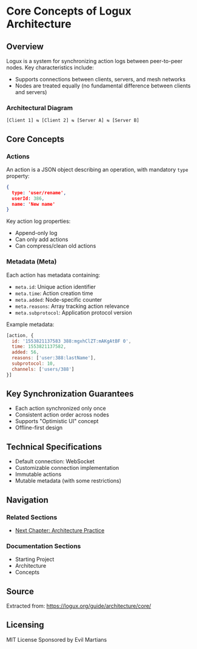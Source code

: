 # Core Concepts of Logux Architecture

## Overview

Logux is a system for synchronizing action logs between peer-to-peer nodes. Key characteristics include:

- Supports connections between clients, servers, and mesh networks
- Nodes are treated equally (no fundamental difference between clients and servers)

### Architectural Diagram
```
[Client 1] ⇆ [Client 2] ⇆ [Server A] ⇆ [Server B]
```

## Core Concepts

### Actions

An action is a JSON object describing an operation, with mandatory `type` property:

```json
{
  type: 'user/rename',
  userId: 386,
  name: 'New name'
}
```

Key action log properties:
- Append-only log
- Can only add actions
- Can compress/clean old actions

### Metadata (Meta)

Each action has metadata containing:
- `meta.id`: Unique action identifier
- `meta.time`: Action creation time
- `meta.added`: Node-specific counter
- `meta.reasons`: Array tracking action relevance
- `meta.subprotocol`: Application protocol version

Example metadata:
```javascript
[action, {
  id: '1553821137583 388:mgxhClZT:mAKgAtBF 0',
  time: 1553821137582,
  added: 56,
  reasons: ['user:388:lastName'],
  subprotocol: 10,
  channels: ['users/388']
}]
```

## Key Synchronization Guarantees

- Each action synchronized only once
- Consistent action order across nodes
- Supports "Optimistic UI" concept
- Offline-first design

## Technical Specifications

- Default connection: WebSocket
- Customizable connection implementation
- Immutable actions
- Mutable metadata (with some restrictions)

## Navigation

### Related Sections
- [Next Chapter: Architecture Practice](../practice/)

### Documentation Sections
- Starting Project
- Architecture
- Concepts

## Source

Extracted from: https://logux.org/guide/architecture/core/

## Licensing

MIT License
Sponsored by Evil Martians